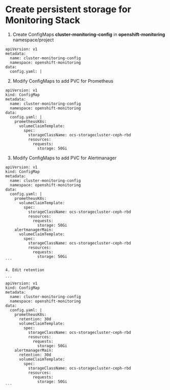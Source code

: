 # Create persistent storage for Monitoring Stack

1. Create ConfigMaps **cluster-monitoring-config** in **openshift-monitoring** namespace/project  

```kind: ConfigMap
apiVersion: v1
metadata:  
  name: cluster-monitoring-config  
  namespace: openshift-monitoring  
data:
  config.yaml: |
```

2. Modify ConfigMaps to add PVC for Prometheus

```
apiVersion: v1
kind: ConfigMap
metadata:
  name: cluster-monitoring-config
  namespace: openshift-monitoring
data:
  config.yaml: |
    prometheusK8s:
      volumeClaimTemplate:
        spec:
          storageClassName: ocs-storagecluster-ceph-rbd
          resources:
            requests:
              storage: 50Gi
```

3. Modify ConfigMaps to add PVC for Alertmanager

````
apiVersion: v1
kind: ConfigMap
metadata:
  name: cluster-monitoring-config
  namespace: openshift-monitoring
data:
  config.yaml: |
    prometheusK8s:
      volumeClaimTemplate:
        spec:
          storageClassName: ocs-storagecluster-ceph-rbd
          resources:
            requests:
              storage: 50Gi
    alertmanagerMain:
      volumeClaimTemplate:
        spec:
          storageClassName: ocs-storagecluster-ceph-rbd
          resources:
            requests:
              storage: 50Gi
```

4. Edit retention

```
apiVersion: v1
kind: ConfigMap
metadata:
  name: cluster-monitoring-config
  namespace: openshift-monitoring
data:
  config.yaml: |
    prometheusK8s:
      retention: 30d
      volumeClaimTemplate:
        spec:
          storageClassName: ocs-storagecluster-ceph-rbd
          resources:
            requests:
              storage: 50Gi
    alertmanagerMain:
      retention: 30d
      volumeClaimTemplate:
        spec:
          storageClassName: ocs-storagecluster-ceph-rbd
          resources:
            requests:
              storage: 50Gi
```
